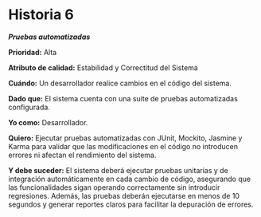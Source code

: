 # Historia 6

***Pruebas automatizadas***

**Prioridad:** Alta

**Atributo de calidad:** Estabilidad y Correctitud del Sistema

**Cuándo:** Un desarrollador realice cambios en el código del sistema.

**Dado que:** El sistema cuenta con una suite de pruebas automatizadas configurada.

**Yo como:** Desarrollador.

**Quiero:** Ejecutar pruebas automatizadas con JUnit, Mockito, Jasmine y Karma para validar que las modificaciones en el código no introducen errores ni afectan el rendimiento del sistema.

**Y debe suceder:** El sistema deberá ejecutar pruebas unitarias y de integración automáticamente en cada cambio de código, asegurando que las funcionalidades sigan operando correctamente sin introducir regresiones. Además, las pruebas deberán ejecutarse en menos de 10 segundos y generar reportes claros para facilitar la depuración de errores.

